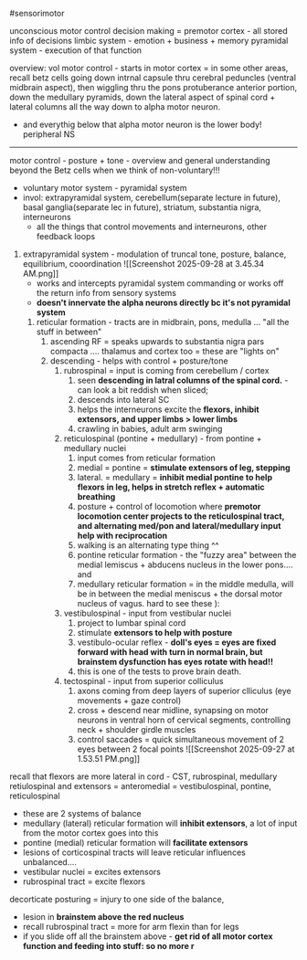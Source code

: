 #sensorimotor 

unconscious motor control 
decision making = premotor cortex - all stored info of decisions
limbic system - emotion + business + memory 
pyramidal system - execution of that function 

overview: 
vol motor control - starts in motor cortex = in some other areas, recall betz cells going down intrnal capsule thru cerebral peduncles (ventral midbrain aspect), then wiggling thru the pons protuberance anterior portion, down the medullary pyramids, down the lateral aspect of spinal cord + lateral columns all the way down to alpha motor neuron. 
- and everythig below that alpha motor neuron is the lower body! peripheral NS 

---
motor control - posture + tone - overview and general understanding 
beyond the Betz cells when we think of non-voluntary!!!
- voluntary motor system - pyramidal system
- invol: extrapyramidal system, cerebellum(separate lecture in future), basal ganglia(separate lec in future), striatum, substantia nigra, interneurons 
	- all the things that control movements and interneurons, other feedback loops 

1. extrapyramidal system - modulation of truncal tone, posture, balance, equilibrium, cooordination 
![[Screenshot 2025-09-28 at 3.45.34 AM.png]]
	- works and intercepts pyramidal system commanding or works off the return info from sensory systems
	-  **doesn't innervate the alpha neurons directly bc it's not pyramidal system**
	1. reticular formation - tracts are in midbrain, pons, medulla ... "all the stuff in between"
		1. ascending RF = speaks upwards to substantia nigra pars compacta .... thalamus and cortex too = these are "lights on"
		2. descending - helps with control + posture/tone
			1. rubrospinal = input is coming from cerebellum / cortex 
				1. seen **descending in latral columns of the spinal cord.** - can look a bit reddish when sliced;
				2. descends into lateral SC 
				3. helps the interneurons excite the **flexors, inhibit extensors, and upper limbs > lower limbs**
				4. crawling in babies, adult arm swinging  
			2. reticulospinal (pontine + medullary) - from pontine + medullary nuclei
				1. input comes from reticular formation 
				2. medial = pontine = **stimulate extensors of leg, stepping**
				3. lateral. = medullary  = **inhibit medial pontine to help flexors in leg, helps in stretch reflex + automatic breathing**
				4. posture + control of locomotion where **premotor locomotion center projects to the reticulospinal tract, and alternating med/pon and lateral/medullary input help with reciprocation**
				5. walking is an alternating type thing ^^
				6. pontine reticular formation - the "fuzzy area" between the medial lemiscus + abducens nucleus in the lower pons.... and 
				7. medullary reticular formation = in the middle medulla, will be in between the medial meniscus + the dorsal motor nucleus of vagus. hard to see these ): 
			3. vestibulospinal - input from vestibular nuclei
				1. project to lumbar spinal cord
				2. stimulate **extensors to help with posture**
				3. vestibulo-ocular reflex - **doll's eyes = eyes are fixed forward with head with turn in normal brain, but brainstem dysfunction has eyes rotate with head!!**
				4. this is one of the tests to prove brain death. 
			4. tectospinal - input from superior colliculus 
				1. axons coming from deep layers of superior clliculus (eye movements + gaze control)
				2. cross + descend near midline, synapsing on motor neurons in ventral horn of cervical segments, controlling neck + shoulder girdle muscles
				3. control saccades = quick simultaneous movement of 2 eyes between 2 focal points 
![[Screenshot 2025-09-27 at 1.53.51 PM.png]]

recall that flexors are more lateral in cord - CST, rubrospinal, medullary retiulospinal 
and extensors = anteromedial = vestibulospinal, pontine, reticulospinal 
- these are 2 systems of balance
- medullary (lateral) reticular formation will **inhibit extensors**,  a lot of input from the motor cortex goes into this 
- pontine (medial) reticular formation will **facilitate extensors**
- lesions of corticospinal tracts will leave reticular influences unbalanced.... 
- vestibular nuclei = excites extensors
- rubrospinal tract = excite flexors

decorticate posturing = injury to one side of the balance, 
- lesion in **brainstem above the red nucleus**
- recall rubrospinal tract = more for arm flexin than for legs 
- if you slide off all the brainstem above - **get rid of all motor cortex function and feeding into stuff: so no more r**